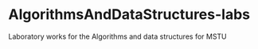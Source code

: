 # AlgorithmsAndDataStructures-labs

Laboratory works for the Algorithms and data structures for MSTU
